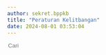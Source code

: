 ```yaml
---
author: sekret.bppkb
title: "Peraturan Kelitbangan"
date: 2024-08-01 03:53:04
---
```


<script>
    const items = [
        {
            title: "UU No. 8 Tahun 2002 Sistem Nasional Penelitian dan Pengembangan dan Penerapan Ilmu Pengetahuan dan Teknologi",
            category: "Undang-Undang",
            link: "https://drive.google.com/file/d/1ZFZTPlMvLGP-zwso-msHSE1hBCxPKmrk/preview",
            file: ""
        },
        {
            title: "UU No. 11 Tahun 2019 Sistem Nasional Ilmu Pengetahuan dan Teknologi",
            category: "Undang-Undang",
            link: "https://drive.google.com/file/d/1tSYO2Whx9nJBR5B4b_F8Z5q7cDXHNCbT/preview",
            file: ""
        },
        {
            title: "Peraturan Presiden Nomor 78 Tahun 2021 tentang BRIN",
            category: "Peraturan Presiden",
            link: "https://drive.google.com/file/d/1m7NvTrLzGLtsDh4Is1C7fKbdsjYiSKd0/preview",
            file: ""
        },
        {
            title: "Permendagri No 17 Tahun 2016 tentang Pedoman Penelitian dan Pengembangan di Kementerian Dalam Negeri dan Pemerintah Daerah",
            category: "Peraturan Menteri",
            link: "https://drive.google.com/file/d/1mwE3RJO7I0GMqHDiDMrndlcQ96t8wL7W/preview",
            file: ""
        },
        {
            title: "Peraturan Pemerintah No 38 Tahun 2017 ttg Inovai Daerah",
            category: "Peraturan Menteri",
            link: "https://drive.google.com/file/d/1d3tvDTuh0XZkbD87kQGpbbEgt8cVZwjO/preview",
            file: ""
        },
        {
            title: "Permendagri No 104 Tahun 2018 tentang Penilaian dan Pemberian Penghargaan Inovasi Daerah",
            category: "Peraturan Menteri",
            link: "https://drive.google.com/file/d/1NvyGkkmXDYCcCK5c8pM5Yi4c-6yVtJIT/preview",
            file: ""
        },
        {
            title: "Permenpan RB Nomor 1 Tahun 2020 tentang Pedoman Analisis Jabatan dan Analisis Beban Kerja",
            category: "Peraturan Menteri",
            link: "https://drive.google.com/file/d/1zQeb0TbfLqiDK7CdE78wK9qeua9IQgtJ/preview",
            file: ""
        },
        {
            title: "Permendagri No. 19 Tahun 2020 ttg Indeks Pengelolaan Keuangan Daerah",
            category: "Peraturan Menteri",
            link: "https://drive.google.com/file/d/11VCEDx5RH8YNko6AeJTJRQ5pP1JVlr8V/preview",
            file: ""
        },
        {
            title: "Peraturan Daerah No. 8 Tahun 2016 tentang Pembentukan dan Susunan Perangkat Daerah Provinsi Kalbar",
            category: "Peraturan Daerah",
            link: "https://drive.google.com/file/d/1XrLDZyXvktWjy4xf1aoWiXwKnnzTWnx8/preview",
            file: ""
        },
        {
            title: "Peraturan Daerah No. 11 Tahun 2019 tentang Perubahan Atas Perda No 8 Tahun 2016",
            category: "Peraturan Daerah",
            link: "https://drive.google.com/file/d/1DpVFti7A6ANMpg4_5Zp3woFMyqaLmbI0/preview",
            file: ""
        },
        {
            title: "Perda No 5 Tahun 2021 tentang Perubahan Kedua Atas Perda No. 8 tahun 2016 tentang Pembentukan dan Susunan Perangkat Daerah Provinsi Kalimantan Barat",
            category: "Peraturan Daerah",
            link: "https://drive.google.com/file/d/11LOnd1XZnI0kseIaqaPhpbPV-zHeBkzf/preview",
            file: ""
        },
        {
            title: "Peraturan Gubernur Kalbar Nomor 125 Tahun 2016 tentang Kedudukan, Susunan Organisasi, Tugas dan Fungsi serta Tata Kerja Balitbang Provinsi Kalbar",
            category: "Peraturan Gubernur",
            link: "https://drive.google.com/file/d/1AmKiMnOy4X2tkZKKjpEUZVrtBLygt6Wr/preview",
            file: ""
        },
        {
            title: "Pergub No. 48 Tahun 2019 Perubahan Pergub No. 11 Tahun 2019 tentang Pendelegasian Kewenangan",
            category: "Peraturan Gubernur",
            link: "https://drive.google.com/file/d/1GNWpR9O-VSBEmIZ2Uh-CEF1YTm4SNmtl/preview",
            file: ""
        },
        {
            title: "Peraturan Gubernur Kalbar Nomor 38 Tahun 2019 tentang Pedoman Penelitian dan Pengembangan",
            category: "Peraturan Gubernur",
            link: "https://drive.google.com/file/d/1ohlBugoNzZ0PPtqAtfKbKpkgvmaLTqkm/preview",
            file: ""
        },
        {
            title: "Pergub No. 102 Tahun 2020 tentang Kode Etik Pelayanan Publik",
            category: "Peraturan Gubernur",
            link: "https://drive.google.com/file/d/16F_UOGUVp55gc25SJkw4lm48KGMHcugW/preview",
            file: ""
        },
        {
            title: "Peraturan Gubernur Nomor 138 Tahun 2021 tentang Kedudukan, Susunan organisasi, Tugas dan Fungsi serta Tata Kerja Badan Penelitian dan Pengembangan Provinsi Kalimantan Barat",
            category: "Peraturan Gubernur",
            link: "https://drive.google.com/file/d/1csfQQ5eSjxrTgMMbA3rrXe6ak9Eo7PiG/preview",
            file: ""
        },
        {
            title: "Peraturan Gubernur Kalbar No. 211 Tahun 2021 tentang Penyelenggaraan Inovasi Daerah",
            category: "Peraturan Gubernur",
            link: "https://drive.google.com/file/d/1hRSbewQquGvLnUffhkzeaP-K4Pogv2Q7/preview",
            file: ""
        },
        {
            title: "Keputusan Gubernur tantang Pembentukan Majelis Pertimbangan Balitbang Periode 2019-2021",
            category: "Keputusan Gubernur",
            link: "https://drive.google.com/file/d/1UiOAuMmdDUYutVvJW_H-NzG-iHs_pptJ/preview",
            file: ""
        },
        {
            title: "Keputusan Pembentukan HIMPENINDO Kalimantan Barat",
            category: "Keputusan Gubernur",
            link: "https://drive.google.com/file/d/18oM5T7IDUV9T4vf8j-xhIL0yPmSdfCbb/preview",
            file: ""
        },
        {
            title: "Keputusan Gubernur tantang Pembentukan Majelis Pertimbangan Balitbang 2023",
            category: "Keputusan Gubernur",
            link: "https://drive.google.com/file/d/1186I_UZfYhjQx5KWiWowPn23ddlAOXYN/preview",
            file: ""
        },
        {
            title: "Keputusan Gubernur tentang Simpul Jaringan Inovasi Provinsi Kalimantan Barat",
            category: "Keputusan Gubernur",
            link: "https://drive.google.com/file/d/1ZymNddtRbsEoHQx87cWMYJFg2Ik4a1Rb/preview",
            file: ""
        },
        {
            title: "Keputusan Gubernur No. 224/BAPPEDA/2023 tentang Forum Satu Data Kalimantan Barat",
            category: "Keputusan Gubernur",
            link: "https://drive.google.com/file/d/1iSt61sTOBqLc2uktFB_-bqYXexntKGGO/preview",
            file: ""
        },
        {
            title: "Keputusan Sekda Pembentukan Tim Admin Satu Data Kalimantan Barat",
            category: "Keputusan Gubernur",
            link: "https://drive.google.com/file/d/1OeRkZ5tGmk3xCTpSOPbKSIVlntEjV3jZ/preview",
            file: ""
        },
        {
            title: "Keputusan Gubernur tantang Pembentukan Majelis Pertimbangan Balitbang 2024",
            category: "Keputusan Gubernur",
            link: "https://drive.google.com/file/d/1pt1G9OOlREwLBeCAytVnEezaMw8qLIe5/preview",
            file: ""
        },
        {
            title: "Keputusan Gubernur Kalimantan Barat tentang Pembentukan HIMPENINDO Kalimantan Barat",
            category: "Keputusan Kepala Badan",
            link: "https://drive.google.com/file/d/18oM5T7IDUV9T4vf8j-xhIL0yPmSdfCbb/preview",
            file: ""
        },
        {
            title: "Keputusan Gubernur Kalbar tentang Pembentukan Majelis Pertimbangan Badan Penelitian dan Pengembangan Provinsi Kalimantan Barat Tahun 2019 sd 2021",
            category: "Keputusan Kepala Badan",
            link: "https://drive.google.com/file/d/1UiOAuMmdDUYutVvJW_H-NzG-iHs_pptJ/preview",
            file: ""
        },
        {
            title: "Keputusan Gubernur Kalbar tentang Pembentukan Majelis Pertimbangan Badan Penelitian dan Pengembangan Provinsi Kalimantan Barat Tahun 2023",
            category: "Keputusan Kepala Badan",
            link: "https://drive.google.com/file/d/1186I_UZfYhjQx5KWiWowPn23ddlAOXYN/preview",
            file: ""
        },
        {
            title: "Surat Pengumuman Peringatan Evakuasi Dini 2024",
            category: "Keputusan Kepala Badan",
            link: "https://drive.google.com/file/d/1dYHdkrGXdxxPUd5jNIt_8zskeD3zYk_O/preview",
            file: ""
        },
        {
            title: "Keputusan Kaban ttg Penetapan Maklumat, Motto, Tim Pelayanan Publik 2024",
            category: "Keputusan Kepala Badan",
            link: "https://drive.google.com/file/d/1s3saJX21QceFg92HHmmGf5lfGZGl3Pbr/preview",
            file: ""
        },
        {
            title: "Keputusan Kaban ttg Pengelolaan Pengaduan Pelayanan Publik 2024",
            category: "Keputusan Kepala Badan",
            link: "https://drive.google.com/file/d/1Hsv8DK_qL8bLIZFHz48inVpwqlxluTTz/preview",
            file: ""
        },
        {
            title: "Keputusan Kaban ttg Pembentukan Arsip Dinamis 2024",
            category: "Keputusan Kepala Badan",
            link: "https://drive.google.com/file/d/1NXslh4uz-r6AHbqqQOJ-BnQtHpUVxeOp/preview",
            file: ""
        },
        {
            title: "",
            category: "Peraturan Pemerintah",
            link: ""
        }
    ];
</script>

<div class="flex justify-between items-center mb-4">
    <div class="flex items-center border-2 border-green-500 rounded-lg p-2 ml-auto" style="flex-shrink: 0;">
        <i class="fas fa-search text-green-500 text-xl"></i>
        <input type="text" placeholder="Cari" class="ml-2 text-green-500 text-xl outline-none" style="background: transparent; border: none; width: 150px;" id="searchInput">
        <div class="border-l-2 border-green-500 h-6 mx-4"></div>
        <div class="flex items-center cursor-pointer" id="categoryDropdownToggle">
            <i class="fas fa-filter text-green-500 text-xl"></i>
            <span id="selectedFilter" class="ml-2 text-green-500 text-xl truncate" style="max-width: 100px; width: 100px;"></span>
        </div>
    </div>
    <div class="relative">
        <div id="categoryDropdown" class="absolute right-0 mt-6 w-48 bg-white border border-gray-300 rounded-lg shadow-lg hidden" style="max-height: 200px; overflow-y: auto;">
            <div id="categoryList" class="list-none p-0 m-0"></div>
        </div>
    </div>
</div>

<div class="flex flex-wrap justify-start gap-12" id="information-list"></div>

<div class="flex justify-center mt-4" id="pagination"></div>
<style>
@media (max-width: 768px) {
    #information-list {
        justify-content: space-around;
    }
}
.pagination-button {
    margin: 0 5px;
    padding: 8px 12px;
    border: 1px solid #2F855A;
    border-radius: 5px;
    cursor: pointer;
    transition: background-color 0.3s, color 0.3s;
    color: #2F855A;
}
.pagination-button:hover {
    background-color: #2F855A;
    color: white;
}
.pagination-button.active {
    background-color: #2F855A;
    color: white;
}
.pagination-ellipsis {
    margin: 0 5px;
    padding: 8px 12px;
    color: #2F855A;
}
</style>

<script>
    const container = document.getElementById('information-list');
    const paginationContainer = document.getElementById('pagination');
    const categorySet = new Set();
    const itemsPerPage = 12;
    let currentPage = 1;
    let selectedCategory = 'All';

    function renderItems(filteredItems) {
        container.innerHTML = '';
        const start = (currentPage - 1) * itemsPerPage;
        const end = start + itemsPerPage;
        const paginatedItems = filteredItems.slice(start, end);

        if (paginatedItems.length === 0) {
            const noResultsDiv = document.createElement('div');
            noResultsDiv.className = 'w-full text-center text-gray-500';
            noResultsDiv.textContent = 'Tidak ada hasil yang cocok';
            container.appendChild(noResultsDiv);
        } else {
            paginatedItems.forEach(item => {
                const div = document.createElement('div');
                div.className = 'w-64 bg-white border border-gray-300 rounded-lg overflow-hidden shadow-lg m-2 flex flex-col';
                div.innerHTML = `
                    <div class="flex items-center justify-center w-full h-48 bg-gray-200">
                        ${item.file ? `<i class="fas fa-image fa-5x text-red-600"></i>` : `<i class="fas fa-file-pdf fa-5x text-red-600"></i>`}
                    </div>
                    <div class="p-4 bg-green-600 text-white flex-grow flex flex-col justify-between">
                        <p class="text-base font-semibold">${item.title}</p>
                        <div class="flex items-center mt-auto">
                            <i class="fas fa-file-alt mr-2"></i>
                            <span class="text-xs">${item.category}</span>
                        </div>
                    </div>
                    <button class="block p-4 bg-green-700 text-white text-center hover:bg-green-800 mt-auto no-underline" onclick="${item.file ? `openImgModal('${item.file}')` : `openPdfModal('${item.link}')`}">
                        <span class="text-sm font-semibold text-white">
                            Lihat Selengkapnya
                            <i class="fas fa-arrow-right"></i>
                        </span>
                    </button>
                `;
                container.appendChild(div);
            });
        }
        renderPagination(filteredItems.length);
    }

    function renderPagination(totalItems) {
        paginationContainer.innerHTML = '';
        const totalPages = Math.ceil(totalItems / itemsPerPage);
        const maxPagesToShow = 6;
        const halfMaxPagesToShow = Math.floor(maxPagesToShow / 2);

        let startPage = Math.max(1, currentPage - halfMaxPagesToShow);
        let endPage = Math.min(totalPages, currentPage + halfMaxPagesToShow);

        if (currentPage <= halfMaxPagesToShow) {
            endPage = Math.min(totalPages, maxPagesToShow);
        } else if (currentPage + halfMaxPagesToShow >= totalPages) {
            startPage = Math.max(1, totalPages - maxPagesToShow + 1);
        }

        if (startPage > 1) {
            paginationContainer.appendChild(createPaginationButton(1));
            if (startPage > 2) {
                paginationContainer.appendChild(createEllipsis());
            }
        }

        for (let i = startPage; i <= endPage; i++) {
            paginationContainer.appendChild(createPaginationButton(i));
        }

        if (endPage < totalPages) {
            if (endPage < totalPages - 1) {
                paginationContainer.appendChild(createEllipsis());
            }
            paginationContainer.appendChild(createPaginationButton(totalPages));
        }
    }

    function createPaginationButton(page) {
        const button = document.createElement('button');
        button.className = `pagination-button ${page === currentPage ? 'active' : ''}`;
        button.textContent = page;
        button.addEventListener('click', () => {
            currentPage = page;
            renderItems(items);
            window.scrollTo(0, 0);
        });
        return button;
    }

    function createEllipsis() {
        const ellipsis = document.createElement('span');
        ellipsis.className = 'pagination-ellipsis';
        ellipsis.textContent = '...';
        return ellipsis;
    }

    items.forEach(item => {
        categorySet.add(item.category);
    });

    const categoryList = document.getElementById('categoryList');
    const selectedFilter = document.getElementById('selectedFilter');

    const allDiv = document.createElement('div');
    allDiv.className = 'pl-4 p-1 pt-2 hover:bg-gray-100 cursor-pointer text-sm';
    allDiv.textContent = 'All';
    allDiv.addEventListener('click', () => {
        currentPage = 1;
        selectedCategory = 'All';
        selectedFilter.textContent = selectedCategory;
        renderItems(items);
        document.getElementById('categoryDropdown').classList.add('hidden');
        document.getElementById('categoryDropdownToggle').classList.remove('text-green-700');
    });
    categoryList.appendChild(allDiv);

    categorySet.forEach(category => {
        const div = document.createElement('div');
        div.className = 'pl-4 p-1 hover:bg-gray-100 cursor-pointer text-sm';
        div.style.overflow = 'hidden';
        div.textContent = category;
        div.addEventListener('click', () => {
            currentPage = 1;
            selectedCategory = category;
            selectedFilter.textContent = selectedCategory;
            const filteredItems = items.filter(item => item.category === category);
            renderItems(filteredItems);
            document.getElementById('categoryDropdown').classList.add('hidden');
            document.getElementById('categoryDropdownToggle').classList.remove('text-green-700');
        });
        categoryList.appendChild(div);
    });

    document.getElementById('categoryDropdownToggle').addEventListener('click', function(event) {
        const dropdown = document.getElementById('categoryDropdown');
        dropdown.classList.toggle('hidden');
        this.classList.toggle('text-green-700');
        event.stopPropagation();
    });

    document.addEventListener('click', function(event) {
        const dropdown = document.getElementById('categoryDropdown');
        const toggle = document.getElementById('categoryDropdownToggle');
        if (!dropdown.classList.contains('hidden') && !dropdown.contains(event.target) && !toggle.contains(event.target)) {
            dropdown.classList.add('hidden');
            toggle.classList.remove('text-green-700');
        }
    });

    document.getElementById('searchInput').addEventListener('input', function() {
        currentPage = 1;
        const searchTerm = this.value.toLowerCase();
        const filteredItems = items.filter(item => item.title.toLowerCase().includes(searchTerm));
        renderItems(filteredItems);
    });
    selectedFilter.textContent = selectedCategory;
    renderItems(items);
</script>
